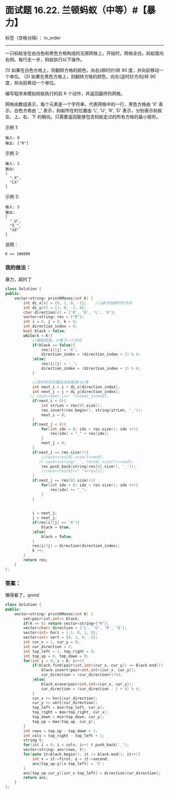 ﻿# 面试题 16.22. 兰顿蚂蚁（中等）#【暴力】

标签（空格分隔）： in_order

---
一只蚂蚁坐在由白色和黑色方格构成的无限网格上。开始时，网格全白，蚂蚁面向右侧。每行走一步，蚂蚁执行以下操作。

(1) 如果在白色方格上，则翻转方格的颜色，向右(顺时针)转 90 度，并向前移动一个单位。
(2) 如果在黑色方格上，则翻转方格的颜色，向左(逆时针方向)转 90 度，并向前移动一个单位。

编写程序来模拟蚂蚁执行的前 K 个动作，并返回最终的网格。

网格由数组表示，每个元素是一个字符串，代表网格中的一行，黑色方格由 'X' 表示，白色方格由 '_' 表示，蚂蚁所在的位置由 'L', 'U', 'R', 'D' 表示，分别表示蚂蚁 左、上、右、下 的朝向。只需要返回能够包含蚂蚁走过的所有方格的最小矩形。

示例 1:

    输入: 0
    输出: ["R"]

示例 2:

    输入: 2
    输出:
    [
      "_X",
      "LX"
    ]

示例 3:

    输入: 5
    输出:
    [
      "_U",
      "X_",
      "XX"
    ]

说明：

    K <= 100000


### 我的做法：  
暴力，超时了
```C++
class Solution {
public:
    vector<string> printKMoves(int K) {
        int di_x[4] = {0, 1, 0, -1};    //从R开始顺时针方向
        int di_y[4] = {1, 0, -1, 0};
        char direction[4] = {'R', 'D', 'L', 'U'};
        vector<string> res = {"R"};
        int i = 0, j = 0, k = 0;
        int direction_index = 0;
        bool black = false;
        while(k < K){
            //翻转颜色，计算下一个方向
            if(black == false){
                res[i][j] = 'X';
                direction_index = (direction_index + 1) % 4;
            }else{
                res[i][j] = '_';
                direction_index = (direction_index + 3) % 4;
            }

            //若所在的位置还没有放进res里
            int next_i = i + di_x[direction_index];
            int next_j = j + di_y[direction_index];
           // cout<<next_i<<" "<<next_j<<endl;
            if(next_i < 0){
                int strLen = res[0].size();
                res.insert(res.begin(), string(strLen, '_'));
                next_i = 0;
            }
            if(next_j < 0){
                for(int idx = 0; idx < res.size(); idx ++){
                    res[idx] = "_" + res[idx];
                }
                next_j = 0;
            }
            if(next_i == res.size()){
                //cout<<res[0].size()<<endl;
               // cout<<string('_', res[0].size())<<endl;
                res.push_back(string(res[0].size(), '_'));
                //cout<<res[0]<<" "<<res[1];
            }
            if(next_j == res[0].size()){
                for(int idx = 0; idx < res.size(); idx ++){
                    res[idx] += "_";
                }
            }
            
            
            i = next_i;
            j = next_j;
            if(res[i][j] == 'X'){
                black = true;
            }else{
                black = false;
            }
            res[i][j] = direction[direction_index];
            k ++;
        }
        return res;
    }
};
```

### 答案：  
懒得看了，qnmd  
```C++
class Solution {
public:
    vector<string> printKMoves(int K) {
        set<pair<int,int>> black;
        if(K == 0) return vector<string>{"R"};
        vector<char> direction = {'L', 'U', 'R', 'D'};
        vector<int> hori = {-1, 0, 1, 0};
        vector<int> vert = {0, 1, 0, -1};
        int cur_x = 1, cur_y = 0;
        int cur_direction = 2;
        int top_left = 1, top_right = 0;
        int top_up = 0, top_down = 0;
        for(int i = 0; i < K; i++){
            if(black.find(pair<int,int>{cur_x, cur_y}) == black.end()){
                black.insert(pair<int,int>{cur_x, cur_y});
                cur_direction = (cur_direction+1)%4;
            }else{
                black.erase(pair<int,int>{cur_x, cur_y});
                cur_direction = (cur_direction - 1 + 4) % 4;
            }
            cur_x += hori[cur_direction];
            cur_y += vert[cur_direction];
            top_left = min(top_left, cur_x);
            top_right = max(top_right, cur_x);
            top_down = min(top_down, cur_y);
            top_up = max(top_up, cur_y);
        }
        int rows = top_up - top_down + 1;
        int cols = top_right - top_left + 1;
        string t;
        for(int i = 0; i < cols; i++) t.push_back('_');
        vector<string> ans(rows, t);
        for(auto it=black.begin(); it != black.end(); it++){
            int x = it->first, y = it->second;
            ans[top_up-y][x-top_left] = 'X';
        }
        ans[top_up-cur_y][cur_x-top_left] = direction[cur_direction];
        return ans;
    }
};
```

